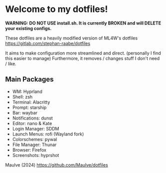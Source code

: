 # Welcome to my dotfiles!

**WARNING: DO NOT USE install.sh. It is currently BROKEN and will DELETE your existing configs.**

These dotfiles are a heavily modified version of ML4W's dotfiles
https://gitlab.com/stephan-raabe/dotfiles

It aims to make configuration more streamlined and direct. (personally I find this easier to manage)
Furthermore, it removes / changes stuff I don't need / like.

## Main Packages

- WM: Hyprland
- Shell: zsh
- Terminal: Alacritty
- Prompt: starship
- Bar: waybar
- Notifications: dunst
- Editor: nano & Kate
- Login Manager: SDDM
- Launch Menus: rofi (Wayland fork)
- Colorschemes: pywal
- File Manager: Thunar
- Browser: Firefox
- Screenshots: hyprshot

Maulve (2024)
https://github.com/Maulve/dotfiles
